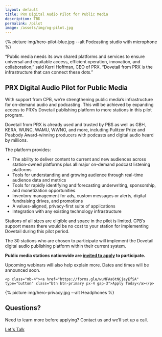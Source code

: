 ```yaml
---
layout: default
title: PRX Digital Audio Pilot for Public Media
description: TBD
permalink: /pilot
image: /assets/img/og-pilot.jpg
---
```


<section class="text-white lede hero px-5 pb-5 m-0">
  <div class="hero-image">
    <div>
    {% picture img/hero-pilot-blue.jpg --alt Podcasting studio with microphone %}
    </div>
  </div>
  <div class="hero-content container col-xxl-8">
    <div class="row">
      <div class="col">
        <div class="hero-content-inner">
          <p class="lead fw-bold fs-4">“Public media needs its own shared platforms and services to ensure universal and equitable access, efficient operation, innovation, and collaboration,” said Kerri Hoffman, CEO of PRX. “Dovetail from PRX is the infrastructure that can connect these dots.” </p>
        </div>
      </div>
    </div>
  </div>
</section>

<section class="section bg-white p-5">
  <div class="container col-xxl-8">
    <h1 class="mb-4 fw-bold">PRX Digital Audio Pilot for Public Media</h1>
    <p>With support from CPB, we’re strengthening public media’s infrastructure for on-demand audio and podcasting. This will be achieved by expanding access to PRX’s Dovetail publishing platform to more stations in this pilot program.</p> 
    <p>Dovetail from PRX is already used and trusted by PBS as well as GBH, KERA, WUNC, WAMU, WWNO, and more, including Pulitzer Prize and Peabody Award-winning producers with podcasts and digital audio heard by millions.</p>
    <p>The platform provides:</p>
    <ul>
      <li>The ability to deliver content to current and new audiences across station-owned platforms plus all major on-demand podcast listening platforms</li>
      <li>Tools for understanding and growing audience through real-time audience data and metrics</li>
      <li>Tools for rapidly identifying and forecasting underwriting, sponsorship, and monetization opportunities</li>
      <li>Inventory management for ads, custom messages or alerts, digital fundraising drives, and promotions</li> 
      <li>A values-aligned, privacy-first suite of applications</li>
      <li>Integration with any existing technology infrastructure</li>
    </ul>
    </div>  
</section>
<section class="section bg-gray-x p-5">
  <div class="container col-xxl-8">
    <p>Stations of all sizes are eligible and space in the pilot is limited. CPB’s support means there would be no cost to your station for implementing Dovetail during this pilot period.</p> 
    <p>The 30 stations who are chosen to participate will implement the Dovetail digital audio publishing platform within their current system.</p>
    <p><strong>Public media stations nationwide are <a href="https://forms.gle/wuMFAa6tNCjayEfSA">invited to apply</a> to participate.</strong></p> 
    <p>Upcoming webinars will also help explain more. Dates and times will be announced soon.</p>

    <p class="mb-4"><a href="https://forms.gle/wuMFAa6tNCjayEfSA" type="button" class="btn btn-primary px-4 gap-3">Apply Today</a></p>

  </div>  
</section>

<section id="questions" class="section hero p-5">
  <div class="hero-image">
    <div>
    {% picture img/hero-privacy.jpg --alt Headphones %}
    </div>
  </div>
  <div class="hero-content container col-xxl-8">
    <div class="row">
      <div class="col-md-8">
        <div class="hero-content-inner">
          <h2 class="mb-4 fw-bold">Questions?</h2>
          <p class="lead">Need to learn more before applying? Contact us and we’ll set up a call.</p>
          <p class="mb-4"><a href="mailto:dovetail-feedback@prx.org" type="button" class="btn btn-primary px-4 gap-3">Let's Talk</a></p>
        </div>
      </div>
    </div>
  </div>
</section>
